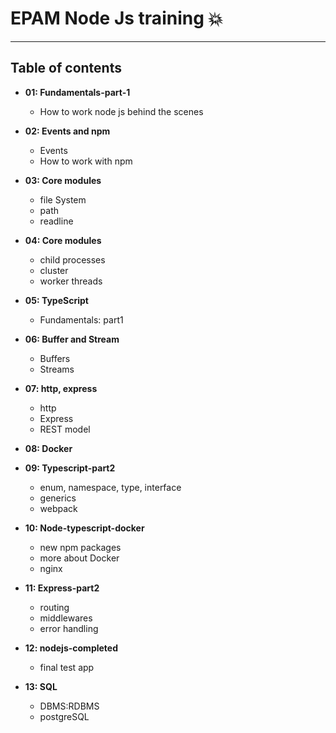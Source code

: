 # EPAM Node Js training 💥

---

## Table of contents

- **01: Fundamentals-part-1**
    - How to work node js behind the scenes
    

- **02: Events and npm**
   - Events
   - How to work with npm 


- **03: Core modules**
  - file System
  - path 
  - readline


- **04: Core modules**
  - child processes
  - cluster
  - worker threads


- **05: TypeScript**
  - Fundamentals: part1
  
  

- **06: Buffer and Stream**
  - Buffers
  - Streams



- **07: http, express**
  - http
  - Express
  - REST model


- **08: Docker**


- **09: Typescript-part2**
  - enum, namespace, type, interface
  - generics
  - webpack


- **10: Node-typescript-docker**
  - new npm packages
  - more about Docker
  - nginx


- **11: Express-part2**
  - routing 
  - middlewares
  - error handling


- **12: nodejs-completed**
  - final test app


- **13: SQL**
  - DBMS:RDBMS
  - postgreSQL
  

  
  
